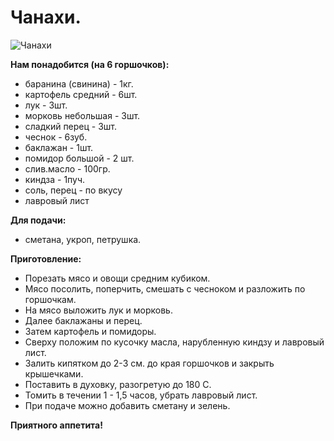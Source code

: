 # Чанахи.
![Чанахи](/images/Kulinar/Second/chanahi.jpg  'Чанахи')

**Нам понадобится (на 6 горшочков):**

- баранина (свинина) - 1кг.
- картофель средний - 6шт.
- лук - 3шт.
- морковь небольшая - 3шт.
- сладкий перец - 3шт.
- чеснок - 6зуб.
- баклажан - 1шт.
- помидор большой - 2 шт.
- слив.масло - 100гр.
- киндза - 1пуч.
- соль, перец - по вкусу
- лавровый лист

**Для подачи:**

- сметана, укроп, петрушка.

**Приготовление:**

- Порезать мясо и овощи средним кубиком.
- Мясо посолить, поперчить, смешать с чесноком и разложить по горшочкам.
- На мясо выложить лук и морковь.
- Далее баклажаны и перец.
- Затем картофель и помидоры.
- Сверху положим по кусочку масла, нарубленную киндзу и лавровый лист.
- Залить кипятком до 2-3 см. до края горшочков и закрыть крышечками.
- Поставить в духовку, разогретую до 180 C.
- Томить в течении 1 - 1,5 часов, убрать лавровый лист.
- При подаче можно добавить сметану и зелень.

**Приятного аппетита!**
